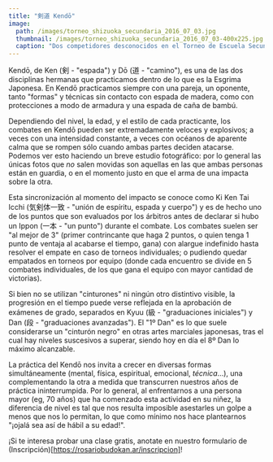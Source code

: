 ```yaml
---
title: "剣道 Kendō"
image: 
  path: /images/torneo_shizuoka_secundaria_2016_07_03.jpg
  thumbnail: /images/torneo_shizuoka_secundaria_2016_07_03-400x225.jpg
  caption: "Dos competidores desconocidos en el Torneo de Escuela Secundaria de Shizuoka - 03/07/2016"
---
```


Kendō, de Ken (剣 - "espada") y Dō (道 - "camino"), es una de las dos disciplinas hermanas que practicamos dentro de lo que es la Esgrima Japonesa. En Kendō practicamos siempre con una pareja, un oponente, tanto "formas" y técnicas sin contacto con espada de madera, como con protecciones a modo de armadura y una espada de caña de bambú.

Dependiendo del nivel, la edad, y el estilo de cada practicante, los combates en Kendō pueden ser extremadamente veloces y explosivos; a veces con una intensidad constante, a veces con océanos de aparente calma que se rompen sólo cuando ambas partes deciden atacarse. Podemos ver esto haciendo un breve estudio fotográfico: por lo general las únicas fotos que *no* salen movidas son aquellas en las que ambas personas están en guardia, o en el momento justo en que el arma de una impacta sobre la otra.

Esta sincronización al momento del impacto se conoce como Ki Ken Tai Icchi (気剣体一致 - "unión de espíritu, espada y cuerpo") y es de hecho uno de los puntos que son evaluados por los árbitros antes de declarar si hubo un Ippon (一本 - "un punto") durante el combate. Los combates suelen ser "al mejor de 3" (primer contrincante que haga 2 puntos, o quien tenga 1 punto de ventaja al acabarse el tiempo, gana) con alargue indefinido hasta resolver el empate en caso de torneos individuales; o pudiendo quedar empatados en torneos por equipo (donde cada encuentro se divide en 5 combates individuales, de los que gana el equipo con mayor cantidad de victorias).

Si bien no se utilizan "cinturones" ni ningún otro distintivo visible, la progresión en el tiempo puede verse reflejada en la aprobación de exámenes de grado, separados en Kyuu (級 - "graduaciones iniciales") y Dan (段 - "graduaciones avanzadas"). El "1º Dan" es lo que suele considerarse un "cinturón negro" en otras artes marciales japonesas, tras el cual hay niveles suscesivos a superar, siendo hoy en día el 8º Dan lo máximo alcanzable.

La práctica del Kendō nos invita a crecer en diversas formas simultáneamente (mental, física, espiritual, emocional, *técnica*...), una complementando la otra a medida que transcurren nuestros años de práctica ininterrumpida. Por lo general, al enfrentarnos a una persona mayor (eg, 70 años) que ha comenzado esta actividad en su niñez, la diferencia de nivel es tal que nos resulta imposible asestarles un golpe a menos que nos lo permitan, lo que como mínimo nos hace plantearnos "¡ojalá sea así de hábil a su edad!".

¡Si te interesa probar una clase gratis, anotate en nuestro formulario de (Inscripción)[https://rosariobudokan.ar/inscripcion]!